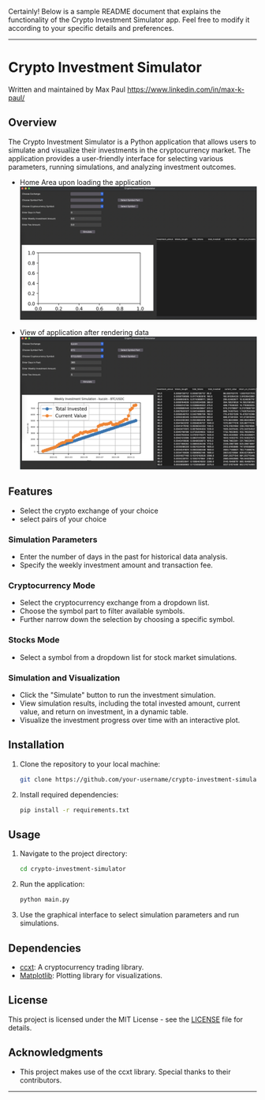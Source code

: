 Certainly! Below is a sample README document that explains the functionality of the Crypto Investment Simulator app. Feel free to modify it according to your specific details and preferences.

---

# Crypto Investment Simulator

Written and maintained by Max Paul
https://www.linkedin.com/in/max-k-paul/

## Overview

The Crypto Investment Simulator is a Python application that allows users to simulate and visualize their investments in the cryptocurrency market. The application provides a user-friendly interface for selecting various parameters, running simulations, and analyzing investment outcomes.

- Home Area upon loading the application
[![Crypto App Screenshot](readme-resources/app-main.png)](readme-resources/app-main.png)

- View of application after rendering data
[![Crypto App Screenshot](readme-resources/app-main-data.png)](readme-resources/app-main-data.png)


## Features
- Select the crypto exchange of your choice
- select pairs of your choice


### Simulation Parameters

- Enter the number of days in the past for historical data analysis.
- Specify the weekly investment amount and transaction fee.

### Cryptocurrency Mode

- Select the cryptocurrency exchange from a dropdown list.
- Choose the symbol part to filter available symbols.
- Further narrow down the selection by choosing a specific symbol.

### Stocks Mode

- Select a symbol from a dropdown list for stock market simulations.

### Simulation and Visualization

- Click the "Simulate" button to run the investment simulation.
- View simulation results, including the total invested amount, current value, and return on investment, in a dynamic table.
- Visualize the investment progress over time with an interactive plot.

## Installation

1. Clone the repository to your local machine:

   ```bash
   git clone https://github.com/your-username/crypto-investment-simulator.git
   ```

2. Install required dependencies:

   ```bash
   pip install -r requirements.txt
   ```

## Usage

1. Navigate to the project directory:

   ```bash
   cd crypto-investment-simulator
   ```

2. Run the application:

   ```bash
   python main.py
   ```

3. Use the graphical interface to select simulation parameters and run simulations.

## Dependencies

- [ccxt](https://github.com/ccxt/ccxt): A cryptocurrency trading library.
- [Matplotlib](https://matplotlib.org/): Plotting library for visualizations.

## License

This project is licensed under the MIT License - see the [LICENSE](LICENSE) file for details.

## Acknowledgments

- This project makes use of the ccxt library. Special thanks to their contributors.

---
